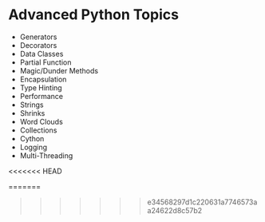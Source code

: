 # Advanced Python Topics
* Generators
* Decorators
* Data Classes
* Partial Function
* Magic/Dunder Methods
* Encapsulation
* Type Hinting
* Performance 
* Strings
* Shrinks
* Word Clouds
* Collections
* Cython
* Logging
* Multi-Threading
       
<<<<<<< HEAD
     
=======
    
>>>>>>> e34568297d1c220631a7746573aa24622d8c57b2
  
